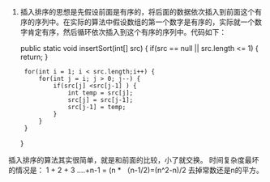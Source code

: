 1. 插入排序的思想是先假设前面是有序的，将后面的数据依次插入到前面这个有序的序列中。在实际的算法中假设数组的第一个数字是有序的，实际就一个数字肯定有序，然后循环依次插入到这个有序的序列中。代码如下：
    
	public static void insertSort(int[] src) {
		if(src == null || src.length <= 1) {
			return;
		}
		
		for(int i = 1; i < src.length;i++) {
			for(int j = i; j > 0; j--) {
				if(src[j] <src[j-1] ) {
					int temp = src[j];
					src[j] = src[j-1];
					src[j-1] = temp;
				}
			}
		}
   }
	
插入排序的算法其实很简单，就是和前面的比较，小了就交换。 时间复杂度最坏的情况是：
1 + 2 + 3 ....+n-1 = (n * （n-1/2)=(n^2-n)/2 去掉常数还是n的平方。
